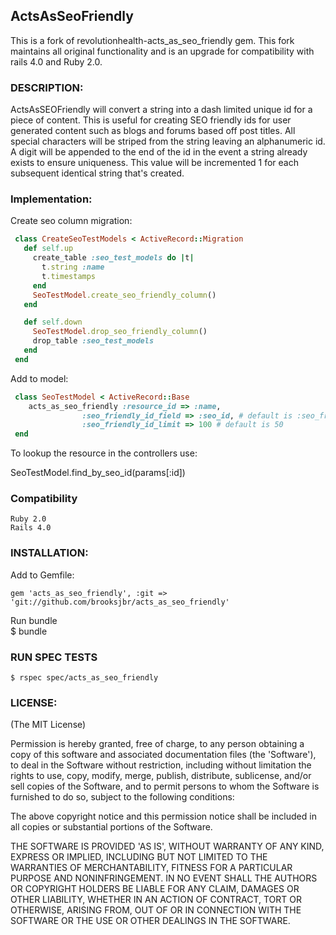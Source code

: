 ## ActsAsSeoFriendly

This is a fork of revolutionhealth-acts_as_seo_friendly gem. This fork maintains all original functionality and is an upgrade for compatibility with rails 4.0 and Ruby 2.0.

### DESCRIPTION:

ActsAsSEOFriendly will convert a string into a dash limited unique id for a piece of content. This
is useful for creating SEO friendly ids for user generated content such as blogs and forums based off post titles. 
All special characters will be striped from the string leaving an alphanumeric id. A digit will be appended to the end
of the id in the event a string already exists to ensure uniqueness. This value will be incremented 1 for each
subsequent identical string that's created.

### Implementation:

Create seo column migration:

```ruby
 class CreateSeoTestModels < ActiveRecord::Migration
   def self.up
     create_table :seo_test_models do |t|
       t.string :name
       t.timestamps
     end
	 SeoTestModel.create_seo_friendly_column()
   end

   def self.down
	 SeoTestModel.drop_seo_friendly_column()
     drop_table :seo_test_models
   end
 end
```

Add to model:

```ruby
 class SeoTestModel < ActiveRecord::Base
	acts_as_seo_friendly :resource_id => :name, 
				:seo_friendly_id_field => :seo_id, # default is :seo_friendly_id
				:seo_friendly_id_limit => 100 # default is 50
 end
```

To lookup the resource in the controllers use:

  SeoTestModel.find_by_seo_id(params[:id])

### Compatibility

	Ruby 2.0
	Rails 4.0

### INSTALLATION:

Add to Gemfile:

	gem 'acts_as_seo_friendly', :git => 'git://github.com/brooksjbr/acts_as_seo_friendly'

Run bundle	
	$ bundle


### RUN SPEC TESTS 

	$ rspec spec/acts_as_seo_friendly


### LICENSE:

(The MIT License)

Permission is hereby granted, free of charge, to any person obtaining
a copy of this software and associated documentation files (the
'Software'), to deal in the Software without restriction, including
without limitation the rights to use, copy, modify, merge, publish,
distribute, sublicense, and/or sell copies of the Software, and to
permit persons to whom the Software is furnished to do so, subject to
the following conditions:

The above copyright notice and this permission notice shall be
included in all copies or substantial portions of the Software.

THE SOFTWARE IS PROVIDED 'AS IS', WITHOUT WARRANTY OF ANY KIND,
EXPRESS OR IMPLIED, INCLUDING BUT NOT LIMITED TO THE WARRANTIES OF
MERCHANTABILITY, FITNESS FOR A PARTICULAR PURPOSE AND NONINFRINGEMENT.
IN NO EVENT SHALL THE AUTHORS OR COPYRIGHT HOLDERS BE LIABLE FOR ANY
CLAIM, DAMAGES OR OTHER LIABILITY, WHETHER IN AN ACTION OF CONTRACT,
TORT OR OTHERWISE, ARISING FROM, OUT OF OR IN CONNECTION WITH THE
SOFTWARE OR THE USE OR OTHER DEALINGS IN THE SOFTWARE.